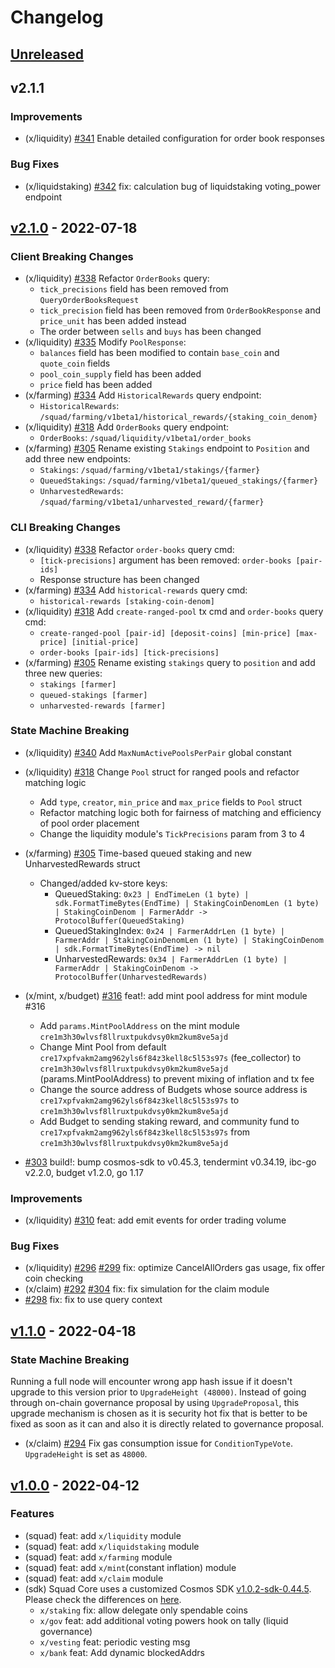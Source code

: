 <!--
Guiding Principles:

Changelogs are for humans, not machines.
There should be an entry for every single version.
The same types of changes should be grouped.
Versions and sections should be linkable.
The latest version comes first.
The release date of each version is displayed.
Mention whether you follow Semantic Versioning.

Usage:

Change log entries are to be added to the Unreleased section under the
appropriate stanza (see below). Each entry should ideally include a tag and
the Github issue reference in the following format:

* (<tag>) \#<issue-number> message

The issue numbers will later be link-ified during the release process so you do
not have to worry about including a link manually, but you can if you wish.

Types of changes (Stanzas):

"Features" for new features.
"Improvements" for changes in existing functionality.
"Deprecated" for soon-to-be removed features.
"Bug Fixes" for any bug fixes.
"Client Breaking" for breaking Protobuf, gRPC and REST routes used by end-users.
"CLI Breaking" for breaking CLI commands.
"API Breaking" for breaking exported APIs used by developers building on SDK.
"State Machine Breaking" for any changes that result in a different AppState given same genesisState and txList.
Ref: https://keepachangelog.com/en/1.0.0/
-->
<!-- markdown-link-check-disable -->

# Changelog

## [Unreleased]

## v2.1.1

### Improvements

* (x/liquidity) [\#341](https://github.com/cosmosquad-labs/squad/pull/341) Enable detailed configuration for order book responses

### Bug Fixes
* (x/liquidstaking) [\#342](https://github.com/cosmosquad-labs/squad/pull/342) fix: calculation bug of liquidstaking voting_power endpoint

## [v2.1.0] - 2022-07-18

### Client Breaking Changes

* (x/liquidity) [\#338](https://github.com/cosmosquad-labs/squad/pull/338) Refactor `OrderBooks` query:
  * `tick_precisions` field has been removed from `QueryOrderBooksRequest`
  * `tick_precision` field has been removed from `OrderBookResponse` and `price_unit` has been added instead
  * The order between `sells` and `buys` has been changed
* (x/liquidity) [\#335](https://github.com/cosmosquad-labs/squad/pull/335) Modify `PoolResponse`:
  * `balances` field has been modified to contain `base_coin` and `quote_coin` fields
  * `pool_coin_supply` field has been added
  * `price` field has been added
* (x/farming) [\#334](https://github.com/cosmosquad-labs/squad/pull/334) Add `HistoricalRewards` query endpoint:
  * `HistoricalRewards`: `/squad/farming/v1beta1/historical_rewards/{staking_coin_denom}`
* (x/liquidity) [\#318](https://github.com/cosmosquad-labs/squad/pull/318) Add `OrderBooks` query endpoint:
  * `OrderBooks`: `/squad/liquidity/v1beta1/order_books`
* (x/farming) [\#305](https://github.com/cosmosquad-labs/squad/pull/305) Rename existing `Stakings` endpoint to `Position` and add three new endpoints:
  * `Stakings`: `/squad/farming/v1beta1/stakings/{farmer}`
  * `QueuedStakings`: `/squad/farming/v1beta1/queued_stakings/{farmer}`
  * `UnharvestedRewards`: `/squad/farming/v1beta1/unharvested_reward/{farmer}`

### CLI Breaking Changes

* (x/liquidity) [\#338](https://github.com/cosmosquad-labs/squad/pull/338) Refactor `order-books` query cmd:
  * `[tick-precisions]` argument has been removed: `order-books [pair-ids]`
  * Response structure has been changed
* (x/farming) [\#334](https://github.com/cosmosquad-labs/squad/pull/334) Add `historical-rewards` query cmd:
  * `historical-rewards [staking-coin-denom]`
* (x/liquidity) [\#318](https://github.com/cosmosquad-labs/squad/pull/318) Add `create-ranged-pool` tx cmd and `order-books` query cmd:
  * `create-ranged-pool [pair-id] [deposit-coins] [min-price] [max-price] [initial-price]`
  * `order-books [pair-ids] [tick-precisions]`
* (x/farming) [\#305](https://github.com/cosmosquad-labs/squad/pull/305) Rename existing `stakings` query to `position` and add three new queries:
  * `stakings [farmer]`
  * `queued-stakings [farmer]`
  * `unharvested-rewards [farmer]`

### State Machine Breaking

* (x/liquidity) [\#340](https://github.com/cosmosquad-labs/squad/pull/340) Add `MaxNumActivePoolsPerPair` global constant
* (x/liquidity) [\#318](https://github.com/cosmosquad-labs/squad/pull/318) Change `Pool` struct for ranged pools and refactor matching logic
  * Add `type`, `creator`, `min_price` and `max_price` fields to `Pool` struct
  * Refactor matching logic both for fairness of matching and efficiency of pool order placement
  * Change the liquidity module's `TickPrecisions` param from 3 to 4
* (x/farming) [\#305](https://github.com/cosmosquad-labs/squad/pull/305) Time-based queued staking and new UnharvestedRewards struct
  * Changed/added kv-store keys:
    * QueuedStaking: `0x23 | EndTimeLen (1 byte) | sdk.FormatTimeBytes(EndTime) | StakingCoinDenomLen (1 byte) | StakingCoinDenom | FarmerAddr -> ProtocolBuffer(QueuedStaking)`
    * QueuedStakingIndex: `0x24 | FarmerAddrLen (1 byte) | FarmerAddr | StakingCoinDenomLen (1 byte) | StakingCoinDenom | sdk.FormatTimeBytes(EndTime) -> nil`
    * UnharvestedRewards: `0x34 | FarmerAddrLen (1 byte) | FarmerAddr | StakingCoinDenom -> ProtocolBuffer(UnharvestedRewards)`
* (x/mint, x/budget) [\#316](https://github.com/cosmosquad-labs/squad/pull/316) feat!: add mint pool address for mint module #316
  * Add `params.MintPoolAddress` on the mint module `cre1m3h30wlvsf8llruxtpukdvsy0km2kum8ve5ajd`
  * Change Mint Pool from default `cre17xpfvakm2amg962yls6f84z3kell8c5l53s97s` (fee_collector) to `cre1m3h30wlvsf8llruxtpukdvsy0km2kum8ve5ajd` (params.MintPoolAddress) to prevent mixing of inflation and tx fee
  * Change the source address of Budgets whose source address is `cre17xpfvakm2amg962yls6f84z3kell8c5l53s97s` to `cre1m3h30wlvsf8llruxtpukdvsy0km2kum8ve5ajd`
  * Add Budget to sending staking reward, and community fund to `cre17xpfvakm2amg962yls6f84z3kell8c5l53s97s` from `cre1m3h30wlvsf8llruxtpukdvsy0km2kum8ve5ajd`

* [\#303](https://github.com/cosmosquad-labs/squad/pull/303) build!: bump cosmos-sdk to v0.45.3, tendermint v0.34.19, ibc-go v2.2.0, budget v1.2.0, go 1.17

### Improvements

* (x/liquidity) [\#310](https://github.com/cosmosquad-labs/squad/pull/310) feat: add emit events for order trading volume

### Bug Fixes

* (x/liquidity) [\#296](https://github.com/cosmosquad-labs/squad/pull/296) [\#299](https://github.com/cosmosquad-labs/squad/pull/299) fix: optimize CancelAllOrders gas usage, fix offer coin checking
* (x/claim) [\#292](https://github.com/cosmosquad-labs/squad/pull/292) [\#304](https://github.com/cosmosquad-labs/squad/pull/304) fix: fix simulation for the claim module
*  [\#298](https://github.com/cosmosquad-labs/squad/pull/298) fix: fix to use query context

## [v1.1.0] - 2022-04-18

### State Machine Breaking

Running a full node will encounter wrong app hash issue if it doesn't upgrade to this version prior to `UpgradeHeight (48000)`. Instead of going through on-chain governance proposal by using `UpgradeProposal`, this upgrade mechanism is chosen as it is security hot fix that is better to be fixed as soon as it can and also it is directly related to governance proposal.

* (x/claim) [\#294](https://github.com/cosmosquad-labs/squad/pull/294) Fix gas consumption issue for `ConditionTypeVote`. `UpgradeHeight` is set as `48000`.

## [v1.0.0] - 2022-04-12

### Features

* (squad) feat: add `x/liquidity` module
* (squad) feat: add `x/liquidstaking` module
* (squad) feat: add `x/farming` module
* (squad) feat: add `x/mint`(constant inflation) module
* (squad) feat: add `x/claim` module
* (sdk) Squad Core uses a customized Cosmos SDK [v1.0.2-sdk-0.44.5](https://github.com/cosmosquad-labs/cosmos-sdk/releases/v1.0.2-sdk-0.44.5). Please check the differences on [here](https://github.com/cosmosquad-labs/cosmos-sdk/compare/v0.44.5...v1.0.2-sdk-0.44.5).
  * `x/staking` fix: allow delegate only spendable coins
  * `x/gov` feat: add additional voting powers hook on tally (liquid governance)
  * `x/vesting` feat: periodic vesting msg
  * `x/bank` feat: Add dynamic blockedAddrs

[Unreleased]: https://github.com/cosmosquad-labs/squad/compare/v2.1.0...HEAD
[v1.0.0]: https://github.com/cosmosquad-labs/squad/releases/tag/v1.0.0
[v1.1.0]: https://github.com/cosmosquad-labs/squad/releases/tag/v1.1.0
[v2.1.0]: https://github.com/cosmosquad-labs/squad/releases/tag/v2.1.0